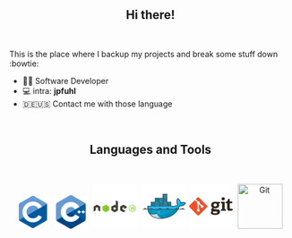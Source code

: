 <br><h2 align="center">Hi there!</h2><br>


This is the place where I backup my projects and break some stuff down :bowtie:
- 👨‍💻&nbsp;Software Developer 
- 💻 intra: <b>jpfuhl</b>
- 🇩🇪🇺🇸 Contact me with those language 


<br><h2 align="center">Languages and Tools</h2><br>

<div align="center">
	<img src="https://github.com/devicons/devicon/blob/master/icons/c/c-original.svg" title="C" alt="C" width="60" height="60"/>&nbsp;
	<img src="https://github.com/devicons/devicon/blob/master/icons/cplusplus/cplusplus-original.svg" title="CPP" alt="CPP" width="60" height="60"/>&nbsp;
	<img src="https://github.com/devicons/devicon/blob/master/icons/nodejs/nodejs-original-wordmark.svg" title="NodeJS" alt="NodeJS" width="80" height="80"/>&nbsp;
	<img src="https://github.com/devicons/devicon/blob/master/icons/docker/docker-original.svg" title="Docker" **alt="Docker" width="80" height="80"/>
	<img src="https://github.com/devicons/devicon/blob/master/icons/git/git-original-wordmark.svg" title="Git" **alt="Git" width="80" height="80"/>&nbsp;
  <img src="https://upload.wikimedia.org/wikipedia/commons/thumb/1/1f/Python_logo_01.svg/800px-Python_logo_01.svg.png" title="Git" **alt="Git" width="80" height="80"/>&nbsp;


</div>


